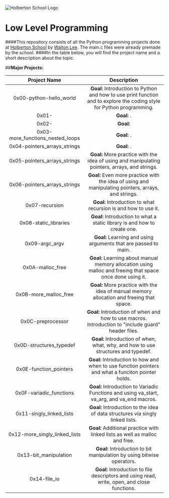 ![Holberton School Logo](https://www.holbertonschool.com/holberton-logo.png)
# Low Level Programming

####This repository consists of all the Python programming projects done at [Holberton School](https://www.holbertonschool.com/) by [Walton Lee](https://www.linkedin.com/in/walton-lee-443560a6). The main.c files were already premade by the school.
####In the table below, you will find the project name and a short description about the topic.

##**Major Projects:**

|                  Project Name               |                     Description                     |
| :-----------------------------------------: |  :-----------------------------------------------:  |
|        0x00-python-hello_world              |  **Goal:** Introduction to Python and how to use print function and to explore the coding style for Python programming.  |
|        0x01-         |  **Goal:** .  |
|        0x02-         |  **Goal:**   |
|        0x03-more_functions_nested_loops     |  **Goal:** . |
|        0x04-pointers_arrays_strings         |  **Goal:** . |
|        0x05-pointers_arrays_strings         |  **Goal:** More practice with the idea of using and manipulating pointers, arrays, and strings.  |
|        0x06-pointers_arrays_strings         |  **Goal:** Even more practice with the idea of using and manipulating pointers, arrays, and strings.  |
|        0x07-recursion                       |  **Goal:** Introduction to what recursion is and how to use it.  |
|        0x08-static_libraries                |  **Goal:** Introduction to what a static library is and how to create one.  |
|        0x09-argc_argv                       |  **Goal:** Learning and using arguments that are passed to main.  |
|        0x0A-malloc_free                     |  **Goal:** Learning about manual memory allocation using malloc and freeing that space once done using it.  |
|        0x0B-more_malloc_free                |  **Goal:** More practice with the idea of manual memory allocation and freeing that space.  |
|        0x0C-preprocessor                    |  **Goal:** Introduction of when and how to use macros. Introduction to "include guard" header files.  |
|        0x0D-structures_typedef              |  **Goal:** Introduction of when, what, why, and how to use structures and typedef.  |
|        0x0E-function_pointers               |  **Goal:** Introduction to how and when to use function pointers and what a funciton pointer holds.  |
|        0x0F-variadic_functions              |  **Goal:** Introduction to Variadic Functions and using va_start, va_arg, and va_end macros.  |
|        0x11-singly_linked_lists             |  **Goal:** Introduction to the idea of data structures via singly linked lists. |
|        0x12-more_singly_linked_lists        |  **Goal:** Additional practice with linked lists as well as malloc and free.  |
|        0x13-bit_manipulation                |  **Goal:** Introduction to bit manipulation by using bitwise operators.   |
|        0x14-file_io                         |  **Goal:** Introduction to file descriptors and using read, write, open, and close functions.  |